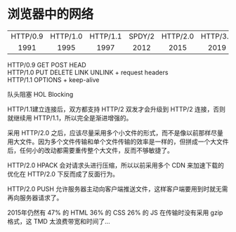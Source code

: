 # 浏览器中的网络




|||||||
|:--------:|:--------:|:--------:|:------:|:--------:|:--------:|
| HTTP/0.9 | HTTP/1.0 | HTTP/1.1 | SPDY/2 | HTTP/2.0 | HTTP/3.0 |
|   1991   |   1995   |   1997   |  2012  |   2015   |   2019   |


HTTP/0.9  GET POST HEAD  
HTTP/1.0  PUT DELETE LINK UNLINK + request headers  
HTTP/1.1  OPTIONS + keep-alive  


队头阻塞 HOL Blocking

HTTP/1.1建立连接后，双方都支持 HTTP/2 双发才会升级到 HTTP/2 连接，否则就继续用 HTTP/1.1，所以完全是渐进增强的。

采用 HTTP/2.0 之后，应该尽量采用多个小文件的形式，而不是像以前那样尽量用大文件。因为多个文件传输和单个文件传输的效率是一样的，但拼成一个大文件后，任何小的改动都需要重传整个大文件，反而不够敏捷了。

HTTP/2.0 HPACK 会对请求头进行压缩，所以以前采用多个 CDN 来加速下载的优化在 HTTP/2.0 下反而成了反面行为。

HTTP/2.0 PUSH 允许服务器主动向客户端推送文件，这样客户端要用到时就无需再向服务器请求了。

2015年仍然有 47% 的 HTML 36% 的 CSS 26% 的 JS 在传输时没有采用 gzip 格式，这 TMD 太浪费带宽和时间了...






